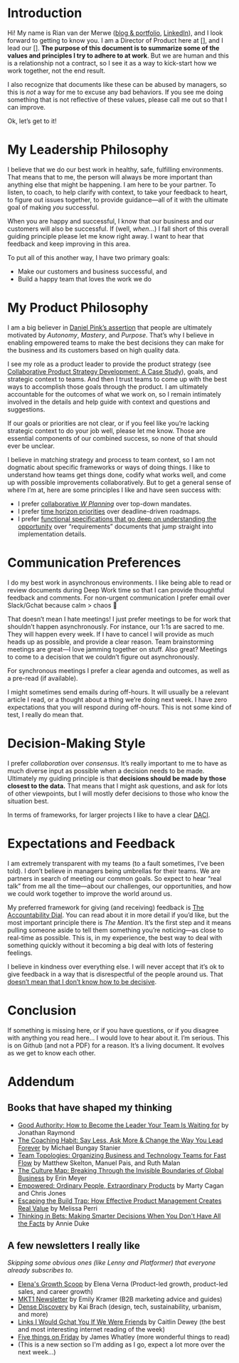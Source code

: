 # Introduction

Hi! My name is Rian van der Merwe ([blog & portfolio](https://elezea.com/), [LinkedIn](http://www.linkedin.com/in/rianvdm)), and I look forward to getting to know you. I am a Director of Product here at [], and I lead our []. **The purpose of this document is to summarize some of the values and principles I try to adhere to at work**. But we are human and this is a relationship not a contract, so I see it as a way to kick-start how we work together, not the end result.

I also recognize that documents like these can be abused by managers, so this is _not_ a way for me to excuse any bad behaviors. If you see me doing something that is not reflective of these values, please call me out so that I can improve.

Ok, let’s get to it!


# My Leadership Philosophy

I believe that we do our best work in healthy, safe, fulfilling environments. That means that to me, the person will always be more important than anything else that might be happening. I am here to be your partner. To listen, to coach, to help clarify with context, to take your feedback to heart, to figure out issues together, to provide guidance—all of it with the ultimate goal of making _you_ successful.

When you are happy and successful, I know that our business and our customers will also be successful. If (well, _when_...) I fall short of this overall guiding principle please let me know right away. I want to hear that feedback and keep improving in this area. 

To put all of this another way, I have two primary goals:

* Make our customers and business successful, and
* Build a happy team that loves the work we do

# My Product Philosophy

I am a big believer in [Daniel Pink’s assertion](https://bookshop.org/a/89364/9781594484803) that people are ultimately motivated by _Autonomy_, _Mastery_, and _Purpose_. That’s why I believe in enabling empowered teams to make the best decisions they can make for the business and its customers based on high quality data.

I see my role as a product leader to provide the product strategy (see [Collaborative Product Strategy Development: A Case Study](https://elezea.com/2023/01/product-strategy-framework-process/)), goals, and strategic context to teams. And then I trust teams to come up with the best ways to accomplish those goals through the product. I am ultimately accountable for the outcomes of what we work on, so I remain intimately involved in the details and help guide with context and questions and suggestions.

If our goals or priorities are not clear, or if you feel like you’re lacking strategic context to do your job well, please let me know. Those are essential components of our combined success, so none of that should ever be unclear.

I believe in matching strategy and process to team context, so I am not dogmatic about specific frameworks or ways of doing things. I like to understand how teams get things done, codify what works well, and come up with possible improvements collaboratively. But to get a general sense of where I’m at, here are some principles I like and have seen success with:

* I prefer [collaborative _W Planning_](https://github.com/rianvdm/pm-resources/blob/master/processes/w-planning.md) over top-down mandates.
* I prefer [time horizon priorities](https://github.com/rianvdm/pm-resources/blob/master/processes/nownextlater.md) over deadline-driven roadmaps. 
* I prefer [functional specifications that go deep on understanding the opportunity](https://github.com/rianvdm/pm-resources/blob/master/templates/product-plan.md) over “requirements” documents that jump straight into implementation details.

# Communication Preferences

I do my best work in asynchronous environments. I like being able to read or review documents during Deep Work time so that I can provide thoughtful feedback and comments. For non-urgent communication I prefer email over Slack/Gchat because calm > chaos 🫠

That doesn’t mean I hate meetings! I just prefer meetings to be for work that shouldn’t happen asynchronously. For instance, our 1:1s are sacred to me. They will happen every week. If I have to cancel I will provide as much heads up as possible, and provide a clear reason. Team brainstorming meetings are great—I love jamming together on stuff. Also great? Meetings to come to a decision that we couldn’t figure out asynchronously.

For synchronous meetings I prefer a clear agenda and outcomes, as well as a pre-read (if available).

I might sometimes send emails during off-hours. It will usually be a relevant article I read, or a thought about a thing we’re doing next week. I have zero expectations that you will respond during off-hours. This is not some kind of test, I really do mean that.

# Decision-Making Style

I prefer _collaboration_ over _consensus_. It’s really important to me to have as much diverse input as possible when a decision needs to be made. Ultimately my guiding principle is that **decisions should be made by those closest to the data.** That means that I might ask questions, and ask for lots of other viewpoints, but I will mostly defer decisions to those who know the situation best.

In terms of frameworks, for larger projects I like to have a clear [DACI](https://github.com/rianvdm/pm-resources/blob/master/processes/daci.md).

# Expectations and Feedback

I am extremely transparent with my teams (to a fault sometimes, I’ve been told). I don’t believe in managers being umbrellas for their teams. We are partners in search of meeting our common goals. So expect to hear “real talk” from me all the time—about our challenges, our opportunities, and how we could work together to improve the world around us.

My preferred framework for giving (and receiving) feedback is [The Accountability Dial](https://gregharrod.com/how-to-use-a-powerful-tool-the-accountability-dial/). You can read about it in more detail if you’d like, but the most important principle there is _The Mention_. It’s the first step and it means pulling someone aside to tell them something you’re noticing—as close to real-time as possible. This is, in my experience, the best way to deal with something quickly without it becoming a big deal with lots of festering feelings.

I believe in kindness over everything else. I will never accept that it’s ok to give feedback in a way that is disrespectful of the people around us. That [doesn’t mean that I don’t know how to be decisive](https://elezea.com/2024/03/on-kindness-and-decisiveness/).

# Conclusion

If something is missing here, or if you have questions, or if you disagree with anything you read here... I would love to hear about it. I’m serious. This is on Github (and not a PDF) for a reason. It’s a living document. It evolves as we get to know each other.

# Addendum

## Books that have shaped my thinking

* [Good Authority: How to Become the Leader Your Team Is Waiting for](https://bookshop.org/p/books/good-authority-how-to-become-the-leader-your-team-is-waiting-for-jonathan-raymond/15543866?aid=89364&ean=9781940858777&listref=leadership-and-culture&) by Jonathan Raymond
* [The Coaching Habit: Say Less, Ask More & Change the Way You Lead Forever](https://bookshop.org/p/books/the-coaching-habit-say-less-ask-more-change-the-way-you-lead-forever-michael-bungay-stanier/17315881?aid=89364&ean=9780978440749&listref=leadership-and-culture&) by Michael Bungay Stanier
* [Team Topologies: Organizing Business and Technology Teams for Fast Flow](https://bookshop.org/p/books/team-topologies-organizing-business-and-technology-teams-for-fast-flow-matthew-skelton/6459463?aid=89364&ean=9781942788812&listref=business-and-growth&) by Matthew Skelton, Manuel Pais, and Ruth Malan
* [The Culture Map: Breaking Through the Invisible Boundaries of Global Business](https://bookshop.org/p/books/the-culture-map-breaking-through-the-invisible-boundaries-of-global-business-erin-meyer/9819985?aid=89364&ean=9781610392501&listref=leadership-and-culture&) by Erin Meyer
* [Empowered: Ordinary People, Extraordinary Products](https://bookshop.org/p/books/empowered-ordinary-people-extraordinary-products-chris-jones/14688284?aid=89364&ean=9781119691297&listref=product-management-and-design&) by Marty Cagan and Chris Jones
* [Escaping the Build Trap: How Effective Product Management Creates Real Value](https://bookshop.org/p/books/escaping-the-build-trap-how-effective-product-management-creates-real-value-melissa-perri/8138080?aid=89364&ean=9781491973790&listref=product-management-and-design&) by Melissa Perri
* [Thinking in Bets: Making Smarter Decisions When You Don't Have All the Facts](https://bookshop.org/p/books/thinking-in-bets-making-smarter-decisions-when-you-don-t-have-all-the-facts-annie-duke/533966?aid=89364&ean=9780735216372&listref=business-and-growth&) by Annie Duke

## A few newsletters I really like

_Skipping some obvious ones (like Lenny and Platformer) that everyone already subscribes to._

* [Elena's Growth Scoop](https://elenaverna.substack.com/) by Elena Verna (Product-led growth, product-led sales, and career growth)
* [MKT1 Newsletter](https://newsletter.mkt1.co/) by Emily Kramer (B2B marketing advice and guides)
* [Dense Discovery](https://www.densediscovery.com/) by Kai Brach (design, tech, sustainability, urbanism, and more)
* [Links I Would Gchat You If We Were Friends](https://linksiwouldgchatyou.substack.com/) by Caitlin Dewey (the best and most interesting internet reading of the week)
* [Five things on Friday](https://buttondown.email/fivethingsonfriday) by James Whatley (more wonderful things to read)
* (This is a new section so I'm adding as I go, expect a lot more over the next week...)